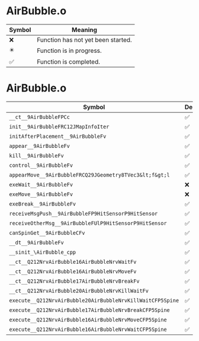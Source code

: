 # AirBubble.o
| Symbol | Meaning 
| ------------- | ------------- 
| :x: | Function has not yet been started. 
| :eight_pointed_black_star: | Function is in progress. 
| :white_check_mark: | Function is completed. 


# AirBubble.o
| Symbol | Decompiled? |
| ------------- | ------------- |
| `__ct__9AirBubbleFPCc` | :white_check_mark: |
| `init__9AirBubbleFRC12JMapInfoIter` | :white_check_mark: |
| `initAfterPlacement__9AirBubbleFv` | :white_check_mark: |
| `appear__9AirBubbleFv` | :white_check_mark: |
| `kill__9AirBubbleFv` | :white_check_mark: |
| `control__9AirBubbleFv` | :white_check_mark: |
| `appearMove__9AirBubbleFRCQ29JGeometry8TVec3&lt;f&gt;l` | :white_check_mark: |
| `exeWait__9AirBubbleFv` | :x: |
| `exeMove__9AirBubbleFv` | :x: |
| `exeBreak__9AirBubbleFv` | :white_check_mark: |
| `receiveMsgPush__9AirBubbleFP9HitSensorP9HitSensor` | :white_check_mark: |
| `receiveOtherMsg__9AirBubbleFUlP9HitSensorP9HitSensor` | :white_check_mark: |
| `canSpinGet__9AirBubbleCFv` | :white_check_mark: |
| `__dt__9AirBubbleFv` | :white_check_mark: |
| `__sinit_\AirBubble_cpp` | :white_check_mark: |
| `__ct__Q212NrvAirBubble16AirBubbleNrvWaitFv` | :white_check_mark: |
| `__ct__Q212NrvAirBubble16AirBubbleNrvMoveFv` | :white_check_mark: |
| `__ct__Q212NrvAirBubble17AirBubbleNrvBreakFv` | :white_check_mark: |
| `__ct__Q212NrvAirBubble20AirBubbleNrvKillWaitFv` | :white_check_mark: |
| `execute__Q212NrvAirBubble20AirBubbleNrvKillWaitCFP5Spine` | :white_check_mark: |
| `execute__Q212NrvAirBubble17AirBubbleNrvBreakCFP5Spine` | :white_check_mark: |
| `execute__Q212NrvAirBubble16AirBubbleNrvMoveCFP5Spine` | :white_check_mark: |
| `execute__Q212NrvAirBubble16AirBubbleNrvWaitCFP5Spine` | :white_check_mark: |
